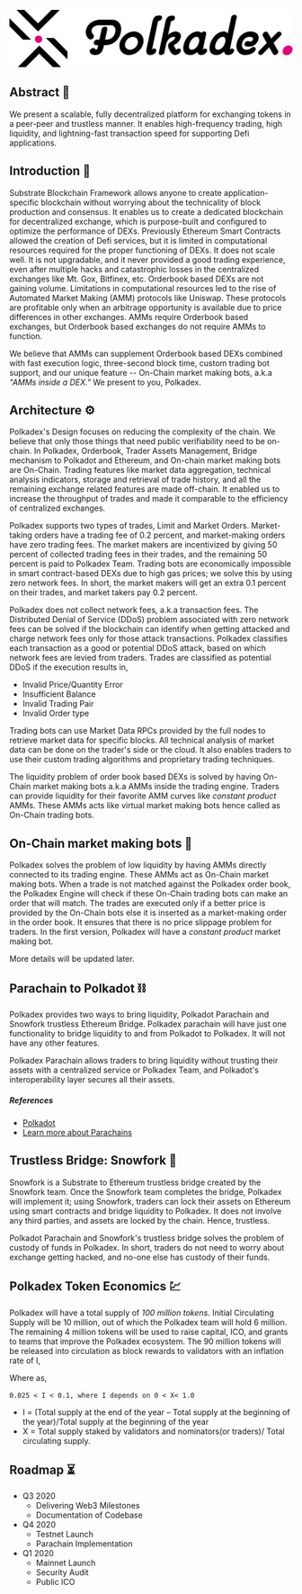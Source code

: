﻿![Logo](https://github.com/Polkadex-Substrate/Documentation/blob/master/images/Logo.svg)
## Abstract :memo:
We present a scalable, fully decentralized platform for exchanging tokens in a peer-peer and trustless manner. It enables high-frequency trading, high liquidity, and lightning-fast transaction speed for supporting Defi applications.
## Introduction :handshake:
Substrate Blockchain Framework allows anyone to create application-specific blockchain without worrying about the technicality of block production and consensus.	It enables us to create a dedicated blockchain for decentralized exchange, which is purpose-built and configured to optimize the performance of DEXs. Previously Ethereum Smart Contracts allowed the creation of Defi services, but it is limited in computational resources required for the proper functioning of DEXs. It does not scale well. It is not upgradable, and it never provided a good trading experience, even after multiple hacks and catastrophic losses in the centralized exchanges like Mt. Gox, Bitfinex, etc. Orderbook based DEXs are not gaining volume. Limitations in computational resources led to the rise of Automated Market Making  (AMM) protocols like Uniswap. These protocols are profitable only when an arbitrage opportunity is available due to price differences in other exchanges. AMMs require Orderbook based exchanges, but Orderbook based exchanges do not require AMMs to function. 

We believe that AMMs can supplement Orderbook based DEXs combined with fast execution logic, three-second block time, custom trading bot support, and our unique feature -- On-Chain market making bots, a.k.a *"AMMs inside a DEX."* We present to you, Polkadex.

## Architecture :gear:
Polkadex's Design focuses on reducing the complexity of the chain. We believe that only those things that need public verifiability need to be on-chain. In Polkadex, Orderbook, Trader Assets Management, Bridge mechanism to Polkadot and Ethereum, and On-chain market making bots are On-Chain. Trading features like market data aggregation,  technical analysis indicators, storage and retrieval of trade history, and all the remaining exchange related features are made off-chain. It enabled us to increase the throughput of trades and made it comparable to the efficiency of centralized exchanges. 

Polkadex supports two types of trades, Limit and Market Orders. Market-taking orders have a trading fee of 0.2 percent, and market-making orders have zero trading fees. The market makers are incentivized by giving 50 percent of collected trading fees in their trades, and the remaining 50 percent is paid to Polkadex Team. Trading bots are economically impossible in smart contract-based DEXs due to high gas prices; we solve this by using zero network fees. In short, the market makers will get an extra 0.1 percent on their trades, and market takers pay 0.2 percent.

Polkadex does not collect network fees, a.k.a transaction fees. The Distributed Denial of Service (DDoS) problem associated with zero network fees can be solved if the blockchain can identify when getting attacked and charge network fees only for those attack transactions. Polkadex classifies each transaction as a good or potential DDoS attack, based on which network fees are levied from traders. Trades are classified as potential DDoS if the execution results in,
 

 - Invalid Price/Quantity Error 
 - Insufficient Balance 
 - Invalid Trading Pair 
 - Invalid Order type

Trading bots can use Market Data RPCs provided by the full nodes to retrieve market data for specific blocks. All technical analysis of market data can be done on the trader's side or the cloud. It also enables traders to use their custom trading algorithms and proprietary trading techniques.

The liquidity problem of order book based DEXs is solved by having On-Chain market making bots a.k.a AMMs inside the trading engine. Traders can provide liquidity for their favorite AMM curves like *constant product* AMMs. These AMMs acts like virtual market making bots hence called as On-Chain trading bots.
## On-Chain market making bots :robot:
Polkadex solves the problem of low liquidity by having AMMs directly connected to its trading engine. These AMMs act as On-Chain market making bots. When a trade is not matched against the Polkadex order book, the Polkadex Engine will check if these On-Chain trading bots can make an order that will match. The trades are executed only if a better price is provided by the On-Chain bots else it is inserted as a market-making order in the order book. It ensures that there is no price slippage problem for traders. In the first version, Polkadex will have a *constant product* market making bot.

More details will be updated later.
## Parachain to Polkadot :chains:
Polkadex provides two ways to bring liquidity, Polkadot Parachain and Snowfork trustless Ethereum Bridge. Polkadex parachain will have just one functionality to bridge liquidity to and from Polkadot to Polkadex. It will not have any other features. 

Polkadex Parachain allows traders to bring liquidity without trusting their assets with a centralized service or Polkadex Team, and Polkadot's interoperability layer secures all their assets.

##### References
* [Polkadot](https://polkadot.network/)
* [Learn more about Parachains](https://wiki.polkadot.network/docs/en/learn-parachains)
## Trustless Bridge: Snowfork :link:
Snowfork is a Substrate to Ethereum trustless bridge created by the Snowfork team. Once the Snowfork team completes the bridge, Polkadex will implement it; using Snowfork, traders can lock their assets on Ethereum using smart contracts and bridge liquidity to Polkadex. It does not involve any third parties, and assets are locked by the chain. Hence, trustless.

Polkadot Parachain and Snowfork's trustless bridge solves the problem of custody of funds in Polkadex. In short, traders do not need to worry about exchange getting hacked, and no-one else has custody of their funds.
## Polkadex Token Economics :chart:
Polkadex will have a total supply of *100 million tokens*. Initial Circulating Supply will be 10 million, out of which the Polkadex team will hold 6 million. The remaining 4 million tokens will be used to raise capital, ICO, and grants to teams that improve the Polkadex ecosystem.
The 90 million tokens will be released into circulation as block rewards to validators with an inflation rate of  I,

Where as, 

	0.025 < I < 0.1, where I depends on 0 < X< 1.0
* I = (Total supply at the end of the year – Total supply at the beginning of the year)/Total supply at the beginning of the year
* X = Total supply staked by validators and nominators(or traders)/ Total circulating supply.
## Roadmap :hourglass_flowing_sand:
- Q3 2020
    - Delivering Web3 Milestones
    - Documentation of Codebase
- Q4 2020
    - Testnet Launch
    - Parachain Implementation
- Q1 2020
    - Mainnet Launch
    - Security Audit
    - Public ICO
